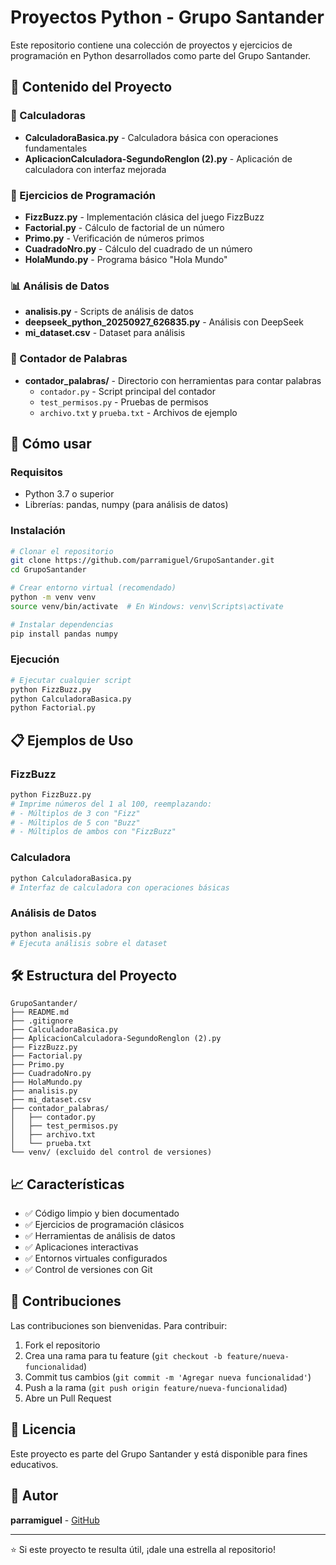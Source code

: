 # Proyectos Python - Grupo Santander

Este repositorio contiene una colección de proyectos y ejercicios de programación en Python desarrollados como parte del Grupo Santander.

## 📁 Contenido del Proyecto

### 🧮 Calculadoras
- **CalculadoraBasica.py** - Calculadora básica con operaciones fundamentales
- **AplicacionCalculadora-SegundoRenglon (2).py** - Aplicación de calculadora con interfaz mejorada

### 🎯 Ejercicios de Programación
- **FizzBuzz.py** - Implementación clásica del juego FizzBuzz
- **Factorial.py** - Cálculo de factorial de un número
- **Primo.py** - Verificación de números primos
- **CuadradoNro.py** - Cálculo del cuadrado de un número
- **HolaMundo.py** - Programa básico "Hola Mundo"

### 📊 Análisis de Datos
- **analisis.py** - Scripts de análisis de datos
- **deepseek_python_20250927_626835.py** - Análisis con DeepSeek
- **mi_dataset.csv** - Dataset para análisis

### 📝 Contador de Palabras
- **contador_palabras/** - Directorio con herramientas para contar palabras
  - `contador.py` - Script principal del contador
  - `test_permisos.py` - Pruebas de permisos
  - `archivo.txt` y `prueba.txt` - Archivos de ejemplo

## 🚀 Cómo usar

### Requisitos
- Python 3.7 o superior
- Librerías: pandas, numpy (para análisis de datos)

### Instalación
```bash
# Clonar el repositorio
git clone https://github.com/parramiguel/GrupoSantander.git
cd GrupoSantander

# Crear entorno virtual (recomendado)
python -m venv venv
source venv/bin/activate  # En Windows: venv\Scripts\activate

# Instalar dependencias
pip install pandas numpy
```

### Ejecución
```bash
# Ejecutar cualquier script
python FizzBuzz.py
python CalculadoraBasica.py
python Factorial.py
```

## 📋 Ejemplos de Uso

### FizzBuzz
```python
python FizzBuzz.py
# Imprime números del 1 al 100, reemplazando:
# - Múltiplos de 3 con "Fizz"
# - Múltiplos de 5 con "Buzz"  
# - Múltiplos de ambos con "FizzBuzz"
```

### Calculadora
```python
python CalculadoraBasica.py
# Interfaz de calculadora con operaciones básicas
```

### Análisis de Datos
```python
python analisis.py
# Ejecuta análisis sobre el dataset
```

## 🛠️ Estructura del Proyecto

```
GrupoSantander/
├── README.md
├── .gitignore
├── CalculadoraBasica.py
├── AplicacionCalculadora-SegundoRenglon (2).py
├── FizzBuzz.py
├── Factorial.py
├── Primo.py
├── CuadradoNro.py
├── HolaMundo.py
├── analisis.py
├── mi_dataset.csv
├── contador_palabras/
│   ├── contador.py
│   ├── test_permisos.py
│   ├── archivo.txt
│   └── prueba.txt
└── venv/ (excluido del control de versiones)
```

## 📈 Características

- ✅ Código limpio y bien documentado
- ✅ Ejercicios de programación clásicos
- ✅ Herramientas de análisis de datos
- ✅ Aplicaciones interactivas
- ✅ Entornos virtuales configurados
- ✅ Control de versiones con Git

## 🤝 Contribuciones

Las contribuciones son bienvenidas. Para contribuir:

1. Fork el repositorio
2. Crea una rama para tu feature (`git checkout -b feature/nueva-funcionalidad`)
3. Commit tus cambios (`git commit -m 'Agregar nueva funcionalidad'`)
4. Push a la rama (`git push origin feature/nueva-funcionalidad`)
5. Abre un Pull Request

## 📝 Licencia

Este proyecto es parte del Grupo Santander y está disponible para fines educativos.

## 👥 Autor

**parramiguel** - [GitHub](https://github.com/parramiguel)

---

⭐ Si este proyecto te resulta útil, ¡dale una estrella al repositorio!
